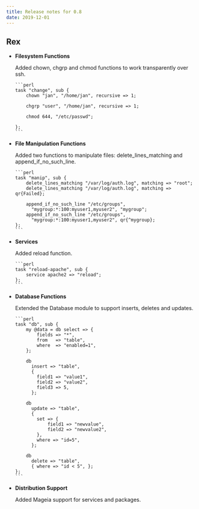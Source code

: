 ```yaml
---
title: Release notes for 0.8
date: 2019-12-01
---
```


## Rex

-   **Filesystem Functions**

    Added chown, chgrp and chmod functions to work transparently over ssh.

        ```perl
        task "change", sub {
            chown "jan", "/home/jan", recursive => 1;
        
            chgrp "user", "/home/jan", recursive => 1;
        
            chmod 644, "/etc/passwd";
        
        };
        ```

-   **File Manipulation Functions**

    Added two functions to manipulate files: delete\_lines\_matching and append\_if\_no\_such\_line.

        ```perl
        task "manip", sub {
            delete_lines_matching "/var/log/auth.log", matching => "root";
            delete_lines_matching "/var/log/auth.log", matching => qr{Failed};
        
            append_if_no_such_line "/etc/groups",
              "mygroup:*:100:myuser1,myuser2", "mygroup";
            append_if_no_such_line "/etc/groups",
              "mygroup:*:100:myuser1,myuser2", qr{^mygroup};
        };
        ```

-   **Services**

    Added reload function.

        ```perl
        task "reload-apache", sub {
            service apache2 => "reload";
        };
        ```

-   **Database Functions**

    Extended the Database module to support inserts, deletes and updates.

        ```perl
        task "db", sub {
            my @data = db select => {
                fields => "*",
                from   => "table",
                where  => "enabled=1",
            };
        
            db
              insert => "table",
              {
                field1 => "value1",
                field2 => "value2",
                field3 => 5,
              };
        
            db
              update => "table",
              {
                set => {
                    field1 => "newvalue",
                    field2 => "newvalue2",
                },
                where => "id=5",
              };
        
            db
              delete => "table",
              { where => "id < 5", };
        };
        ```

-   **Distribution Support**

    Added Mageia support for services and packages.


